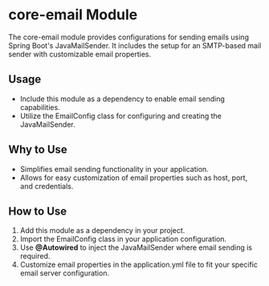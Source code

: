 # core-email Module

The core-email module provides configurations for sending emails using Spring Boot's JavaMailSender. It includes the setup for an SMTP-based mail sender with customizable email properties.

## Usage

- Include this module as a dependency to enable email sending capabilities.
- Utilize the EmailConfig class for configuring and creating the JavaMailSender.

## Why to Use

- Simplifies email sending functionality in your application.
- Allows for easy customization of email properties such as host, port, and credentials.

## How to Use

1. Add this module as a dependency in your project.
2. Import the EmailConfig class in your application configuration.
3. Use **@Autowired** to inject the JavaMailSender where email sending is required.
4. Customize email properties in the application.yml file to fit your specific email server configuration.
